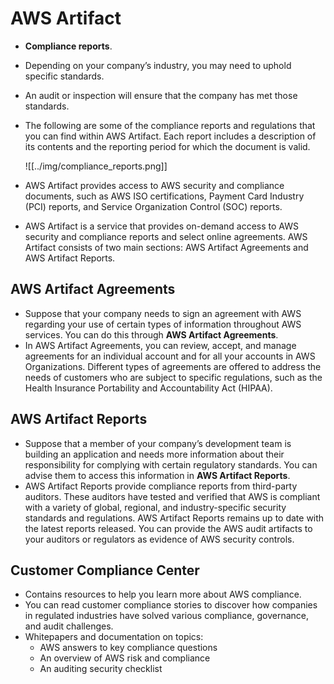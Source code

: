 # AWS Artifact
- **Compliance reports**.
- Depending on your company’s industry, you may need to uphold specific standards.
- An audit or inspection will ensure that the company has met those standards.
- The following are some of the compliance reports and regulations that you can find within AWS Artifact. Each report includes a description of its contents and the reporting period for which the document is valid.

	![[../img/compliance_reports.png]]

- AWS Artifact provides access to AWS security and compliance documents, such as AWS ISO certifications, Payment Card Industry (PCI) reports, and Service Organization Control (SOC) reports.
- AWS Artifact is a service that provides on-demand access to AWS security and compliance reports and select online agreements. AWS Artifact consists of two main sections: AWS Artifact Agreements and AWS Artifact Reports.

## AWS Artifact Agreements
- Suppose that your company needs to sign an agreement with AWS regarding your use of certain types of information throughout AWS services. You can do this through **AWS Artifact Agreements**.
- In AWS Artifact Agreements, you can review, accept, and manage agreements for an individual account and for all your accounts in AWS Organizations. Different types of agreements are offered to address the needs of customers who are subject to specific regulations, such as the Health Insurance Portability and Accountability Act (HIPAA).

## AWS Artifact Reports
- Suppose that a member of your company’s development team is building an application and needs more information about their responsibility for complying with certain regulatory standards. You can advise them to access this information in **AWS Artifact Reports**.
- AWS Artifact Reports provide compliance reports from third-party auditors. These auditors have tested and verified that AWS is compliant with a variety of global, regional, and industry-specific security standards and regulations. AWS Artifact Reports remains up to date with the latest reports released. You can provide the AWS audit artifacts to your auditors or regulators as evidence of AWS security controls.

## Customer Compliance Center
- Contains resources to help you learn more about AWS compliance.
- You can read customer compliance stories to discover how companies in regulated industries have solved various compliance, governance, and audit challenges.
- Whitepapers and documentation on topics:
	- AWS answers to key compliance questions
	- An overview of AWS risk and compliance
	- An auditing security checklist